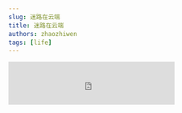 ```yaml
---
slug: 迷路在云端
title: 迷路在云端
authors: zhaozhiwen
tags: [life]
---
```

<iframe
  frameborder="no"
  border="0"
  marginwidth="0"
  marginheight="0"
  width="330"
  height="86"
  src="https://music.163.com/outchain/player?type=2&id=499465978&auto=0&height=66"
  style={{ display: 'block', margin: '0 auto' }}
/>

<center>"昨晚我躺在床上一直无法入眠，所以我开始想婚礼，想仪式，想到我们要买房子，共同生活，生一个又一个的孩子，圣诞节，感恩节，春节，带孩子看橄榄球比赛，转眼孩子们毕业了，他们找到工作，然后结婚，我成了祖父，接着就退休了，开始脱发、发福，再然后就像你想到的，我就死了。我忍不住这么想，一切的意义是什么？生活的意义在哪里？"</center>

<center>"意义吗？"</center>

<center>"是呀，我到底在做什么呢？"</center>

<!-- truncate -->

作为裁员专家，Ryan每次裁员时当然总是得心应手，因为Ryan内心清楚地知道所谓裁员工作的要领所在。

裁员工作的核心是什么？是帮助刚刚被解雇的人面对再次求职的难关？是减少被诉讼的几率？

是也不是，在Ryan心中，这些只不过是对外所宣称而已，实际上，这份工作的本质是缓解人们的痛苦，"普渡那些受伤的灵魂渡过恐惧之河直到希望的光芒隐约可见"。

是的，是"然后停下船，推他们下水自己游过去"。

裁员专家这份工作在我眼里是一种新奇（至少我是第一次听说）、更是一种对Ryan安排精巧的职业，在我看来，这份职业不仅很好的塑造并且解释了长此以往Ryan的人格和世界，在某种程度上更是对Ryan的一针麻醉剂和强心针。

从Ryan的角度来看，Ryan虽然也是资本主义世界中受雇于人的"卑微打工人"，但是本身职业就是解雇他人这一点的特殊性在某种程度上掩盖或者反转了Ryan的身份，从Ryan的推荐信中，我们是可以知道，Ryan在其大半个职业生涯中可以说是解雇了无数的人，而这些人被解雇者的身份在与Ryan的对比中似乎形成了极大的反差。

谈判桌的一边是Ryan，一个在公司被器重、能力出色的"老员工"，一个人到中年依然没有结婚买房有着富足金钱的"钻石王老五"，一个在旅程中时常有着艳遇追逐着所谓的"1000万英里"飞行里程勋章的"梦想男孩"，一个在各地进行"背包"演讲，向人们鼓吹"逃避责任"及时行乐的"精神导师"。

而另一边呢？他们是谁呢？是因为被解雇失去收入来源而付不起房贷的人们，是失去收入来源而无法面对家人的人们，是付出了整个青春现在早已垂垂老矣的老年人。

无论被解雇的一方是何种背景，Ryan似乎看起来总是站在人生胜利天平的一方，而对面那些人不过是经受挫折一些失败者罢了。

Ryan是真的相信自己的每一次演讲吗？是的，他是真的相信，每一次的演讲当他拿出自己的背包，说出自己的背包理论的时候，他自己和台下的人们都是在全然接受这个理论。在Ryan的人生中，始终贯穿着一种名为"轻"的人生价值观，这份"轻"就体现在最少程度的去考虑自己的家人，对于家人，Ryan几乎是一个不存在的家人，这份"轻"就体现在Ryan在和公司新人谈及婚姻和爱情时表现出的轻蔑和嘲笑，这份"轻"就体现在面对被裁员的众生所烦恼的房子、家庭、生存等难以生存的问题，Ryan可以在安抚他人的同时不存在这些问题保有内心最大的安全感。

也许这样的人生可以一直持续下去，已经这样安然度过了人生四五十个年头，难道还差剩下来的一二十年吗？可是Natalie和Alex毁了这一切，前者是公司的裁员新人，而后者是Ryan的艳遇对象。

为了男友，Natalie选择了Ryan这家裁员公司，选择了并不是最好的那一份offer，于是Natalie失恋后，发现自己所一直追求的全部幻灭，Natalie充满着失望、愤怒。于是当Natalie和Ryan共同站在海边时，Natalie看着Ryan，嘶吼和质问到为什么Ryan可以做到对和Alex的关系毫不在乎，并且告诉Ryan他的荒谬世界观的本质不过是在"逃避和放纵自己"，而他所谓的"独身和修行"不过是一种自我隔断于世界的借口罢了。于是在被一个二十来岁的女生教训一通后，Ryan只能无言而又尴尬的站在码头上，嘴里想辩驳些什么可是又说不出话。

在那一刻，我会认为，Ryan第一次意识到了自己的"迷路状态"，Ryan的世界观在和Natalie的争吵中发生了巨大的改变。于是也才有了文章头面对妹妹的结婚对象的灵魂追问，Ryan说出了自己曾经从不相信的话语，承认了自己的孤独，凸显出婚姻和陪伴的重要意义。

当然，电影的结局是悲惨的，当Ryan抛弃了自己过去的价值观，认为发现人生真谛，去到Alex家中时却意外的发现对方是一个有着家庭只把Ryan当作生活插曲的人罢了。于是，在黯然离开的同时，Ryan又踏上云端旅程，更多了一份迷茫与孤独。

写到这里，我突然联想到村上春树《没有女人的男人们》这部短篇小说集，这部电影的气质和苦咖啡式的结局颇有村上小说的调性，放进去应该不会过于突兀。不同的一点可能就在于这部电影的内核多多少少还是包含着些许温情以及所谓的美国"正能量"。

![020](./assets/020.jpg)

![021](./assets/021.jpg)
